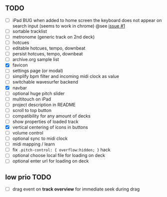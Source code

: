 
## TODO
  - [ ] iPad BUG when added to home screen the keyboard does not appear on search input (seems to work in chrome) @see [issue #1](https://github.com/othmar52/instrupella/issues/1)
  - [ ] sortable tracklist
  - [ ] metronome (generic track on 2nd deck)
  - [ ] hotcues
  - [ ] editable hotcues, tempo, downbeat
  - [ ] persist hotcues, tempo, downbeat
  - [ ] archive.org sample list
  - [x] favicon
  - [ ] settings page (or modal)
  - [ ] simplify bpm filter and incoming midi clock as value
  - [ ] switchable wavesurfer backend
  - [x] navbar
  - [ ] optional huge pitch slider
  - [ ] multitouch on iPad
  - [ ] project description in README
  - [ ] scroll to top button
  - [ ] compatibility for any amount of decks
  - [ ] show properties of loaded track
  - [x] vertical centering of icons in buttons
  - [ ] volume control
  - [ ] optional sync to midi clock
  - [ ] midi mapping / learn
  - [ ] fix `.pitch-control: { overflow:hidden; }` hack
  - [ ] optional choose local file for loading on deck
  - [ ] optional enter url for loading on deck

## low prio TODO
  - [ ] drag event on **track overview** for immediate seek during drag
